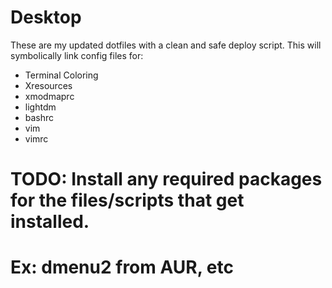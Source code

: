# Desktop

These are my updated dotfiles with a clean and safe deploy script. This will symbolically link config files for:

 - Terminal Coloring
 - Xresources
 - xmodmaprc
 - lightdm
 - bashrc
 - vim
 - vimrc

# TODO: Install any required packages for the files/scripts that get installed.
# Ex: dmenu2 from AUR, etc
